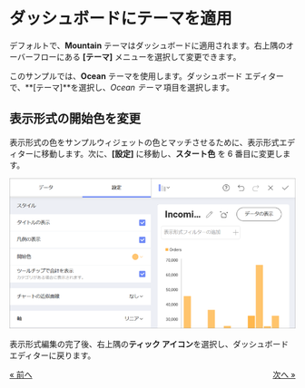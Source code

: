 # ダッシュボードにテーマを適用

デフォルトで、**Mountain** テーマはダッシュボードに適用されます。右上隅のオーバーフローにある **[テーマ]** メニューを選択して変更できます。


このサンプルでは、**Ocean** テーマを使用します。ダッシュボード エディターで、**[テーマ]**を選択し、*Ocean テーマ* 項目を選択します。

## 表示形式の開始色を変更

表示形式の色をサンプルウィジェットの色とマッチさせるために、表示形式エディターに移動します。次に、**[設定]** に移動し、**スタート色** を 6 番目に変更します。

<img src="images/ChangingStartColor_All.png" alt="ChangingStartColor\_All" class="responsive-img"/>

表示形式編集の完了後、右上隅の**ティック アイコン**を選択し、ダッシュボード エディターに戻ります。

<style>
.previous {
    text-align: left
}

.next {
    float: right
}

</style>

<a href="applying-formatting-visualization.md" class="previous">&laquo; 前へ</a>
<a href="adding-other-visualizations.md" class="next">次へ &raquo;</a>